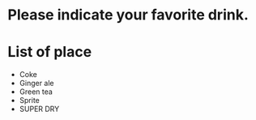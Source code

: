 # Please indicate your favorite  drink.

# List of place
- Coke
- Ginger ale
- Green tea
- Sprite
- SUPER DRY
